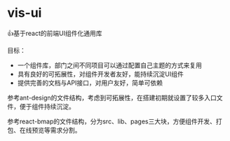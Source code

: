 # vis-ui
👍基于react的前端UI组件化通用库

目标：
- 一个组件库，部门之间不同项目可以通过配置自己主题的方式来复用
- 具有良好的可拓展性，对组件开发者友好，能持续沉淀UI组件
- 提供完善的文档与API接口，对用户友好，简单可依赖

参考ant-design的文件结构，考虑到可拓展性，在搭建初期就设置了较多入口文件，便于组件持续沉淀。

参考react-bmap的文件结构，分为src、lib、pages三大块，方便组件开发、打包、在线预览等需求分割。